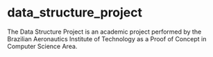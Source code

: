 # data_structure_project
The Data Structure Project is an academic project performed by the Brazilian Aeronautics Institute of Technology as a Proof of Concept in Computer Science Area.
